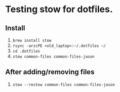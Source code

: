 # Testing stow for dotfiles.

## Install

1. `brew install stow`
1. `rsync -arzcPE <old_laptop>:~/.dotfiles ~/`
1. `cd .dotfiles`
1. `stow common-files common-files-jason`


## After adding/removing files

1. `stow --restow common-files common-files-jason`
